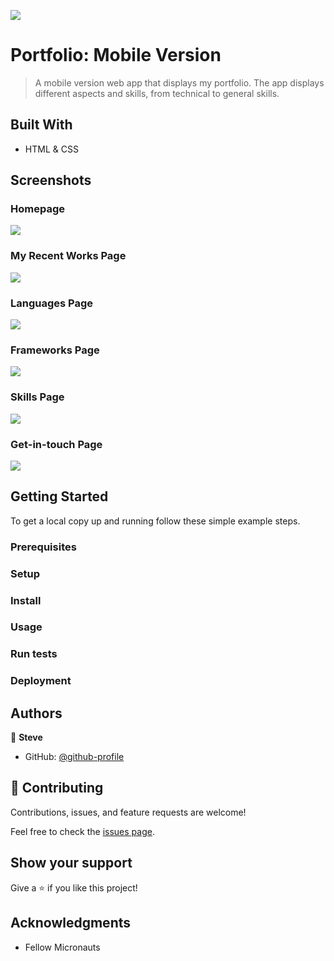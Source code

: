 ![](https://img.shields.io/badge/Microverse-blueviolet)

# Portfolio: Mobile Version

> A mobile version web app that displays my portfolio.
> The app displays different aspects and skills, from technical to general skills.


## Built With

- HTML & CSS


## Screenshots

### Homepage
![](./static/images/homepage.png)

### My Recent Works Page
![](./static/images/workspage.png)

### Languages Page
![](./static/images/langpage.png)

### Frameworks Page
![](./static/images/frameworks-page.png)

### Skills Page
![](./static/images/skillpage.png)

### Get-in-touch Page
![](./static/images/contactpage.png)


## Getting Started

To get a local copy up and running follow these simple example steps.

### Prerequisites

### Setup

### Install

### Usage

### Run tests

### Deployment



## Authors

👤 **Steve**

- GitHub: [@github-profile](https://github.com/sntakirutimana72)

## 🤝 Contributing

Contributions, issues, and feature requests are welcome!

Feel free to check the [issues page](../../issues/).

## Show your support

Give a ⭐️ if you like this project!

## Acknowledgments

- Fellow Micronauts
